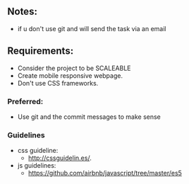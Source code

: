 ## Notes:
  - if u don't use git and will send the task via an email

## Requirements:
- Consider the project to be SCALEABLE
- Create mobile responsive webpage.
- Don't use CSS frameworks.

### Preferred:
- Use git and the commit messages to make sense

### Guidelines
- css guideline:
  - http://cssguidelin.es/.
- js guidelines:
  - https://github.com/airbnb/javascript/tree/master/es5
